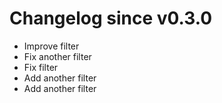 # Changelog since v0.3.0
- Improve filter 
- Fix another filter 
- Fix filter 
- Add another filter 
- Add another filter 
